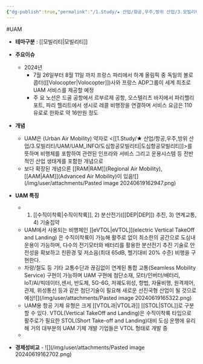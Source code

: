 ```yaml
---
{"dg-publish":true,"permalink":"/1.Study/★ 산업/항공,우주,방위 산업/3.모빌리티/UAM/UAM/","created":"2024-11-20T21:02:29.658+09:00","updated":"2025-06-03T20:07:21.997+09:00"}
---
```


#UAM


- **테마구분** : [[모빌리티\|모빌리티]]

- **주요이슈**
	- 2024년
		- 7월 26일부터 8월 11일 까지 프랑스 파리에서 하계 올림픽 중 독일의 볼로콥터([[Volocopter\|Volocopter]])사와 프랑스 ADP그룹이 세계 최초로 UAM 서비스를 제공할 예정
		-  주 요 노선은 드골 공항에서 르부르제 공항, 오스텔리츠 바지에서 파리헬리포트, 파리 헬리트에서 생시로 레콜 비행장을 연결하며 서비스 요금은 110유로로 한화로 약 16만원 정도

- **개념**
	- UAM은 (Urban Air Mobility) 약자로 <[[1.Study/★ 산업/항공,우주,방위 산업/3.모빌리티/UAM/UAM_INFO/도심항공모빌리티\|도심항공모빌리티]]>를 뜻하며 비행체를 포함하여 관련된 인프라와 서비스 그리고 운용시스템 등 전반적인 산업 생태계를 포함한 개념으로
	- 보다 확장된 개념으론 [[RAM\|RAM]](Regional Air Mobility), [[AAM\|AAM]](Advanced Air Mobility)이 있음![](/img/user/attachments/Pasted image 20240619162947.png)


- **UAM 특징**
	-  1) [[수직이착륙\|수직이착륙]], 2) 분산전기([[DEP\|DEP]]) 추진, 3) 연계교통, 4) 기술집약
	- UAM에서 사용되는 비행체인 [[eVTOL\|eVTOL]](electric Vertical TakeOff and Landing) 은 수직이착륙이 가능해 활주로 없이 최소한의 공간으로 도심내 운용이 가능하며, 다수의 전기모터와 배터리를 활용한 분산전기 추진 기술로 안전성을 확보하고 친환경 및 저소음(최대 65dB, 헬기대비 20% 수준) 비행을 구현한다. 
	- 차량/철도 등 기타 교통수단과 끊김없이 연계된 통합 교통(Seamless Mobility Service) 구현이 가능하며 UAM 구현에 첨단소재, 모터/인버터/배터리, IoT/AI/빅데이터,센서, 반도체, 5G-6G, 저궤도위성, 항법, 자율비행, 원격제어, 관제, 위성통신 등과 같은 첨단기술이 필요해 새로운 선진국형 산업이 될 것으로 예상![](/img/user/attachments/Pasted image 20240619165322.png)
	- UAM용 항공 기체 유형은 크게 [[VTOL과\|VTOL과]] [[STOL\|STOL]]로 구분할 수 있다. VTOL(Vertical TakeOff and Landing)은 수직이착륙 타입으로 활주로가 필요한 STOL(Short Take-off and Landing)대비 도심 운행에 유리해 거의 대부분의 UAM 기체 개발 기업들은 VTOL 형태로 개발 중
	- 

- **경제성비교**
		- ![](/img/user/attachments/Pasted image 20240619162702.png)